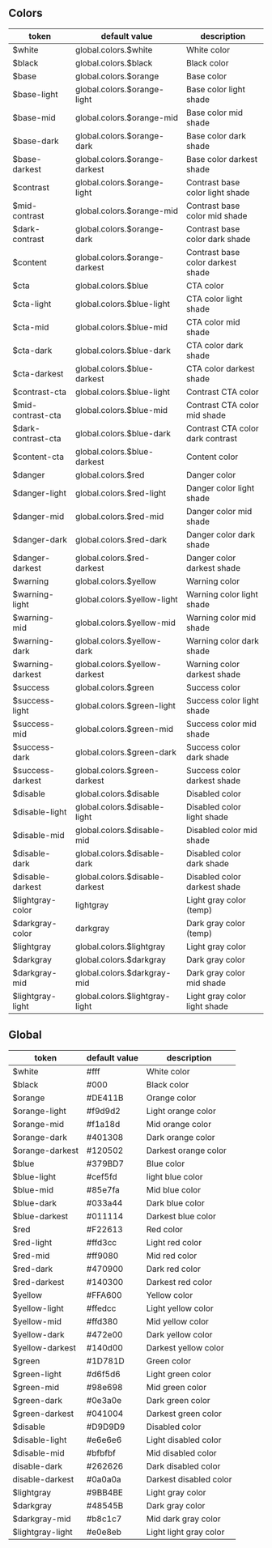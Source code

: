 ## Colors

| token              | default value                  | description                       |
| ------------------ | ------------------------------ | --------------------------------- |
| $white             | global.colors.$white           | White color                       |
| $black             | global.colors.$black           | Black color                       |
| $base              | global.colors.$orange          | Base color                        |
| $base-light        | global.colors.$orange-light    | Base color light shade            |
| $base-mid          | global.colors.$orange-mid      | Base color mid shade              |
| $base-dark         | global.colors.$orange-dark     | Base color dark shade             |
| $base-darkest      | global.colors.$orange-darkest  | Base color darkest shade          |
| $contrast          | global.colors.$orange-light    | Contrast base color light shade   |
| $mid-contrast      | global.colors.$orange-mid      | Contrast base color mid shade     |
| $dark-contrast     | global.colors.$orange-dark     | Contrast base color dark shade    |
| $content           | global.colors.$orange-darkest  | Contrast base color darkest shade |
| $cta               | global.colors.$blue            | CTA color                         |
| $cta-light         | global.colors.$blue-light      | CTA color light shade             |
| $cta-mid           | global.colors.$blue-mid        | CTA color mid shade               |
| $cta-dark          | global.colors.$blue-dark       | CTA color dark shade              |
| $cta-darkest       | global.colors.$blue-darkest    | CTA color darkest shade           |
| $contrast-cta      | global.colors.$blue-light      | Contrast CTA color                |
| $mid-contrast-cta  | global.colors.$blue-mid        | Contrast CTA color mid shade      |
| $dark-contrast-cta | global.colors.$blue-dark       | Contrast CTA color dark contrast  |
| $content-cta       | global.colors.$blue-darkest    | Content color                     |
| $danger            | global.colors.$red             | Danger color                      |
| $danger-light      | global.colors.$red-light       | Danger color light shade          |
| $danger-mid        | global.colors.$red-mid         | Danger color mid shade            |
| $danger-dark       | global.colors.$red-dark        | Danger color dark shade           |
| $danger-darkest    | global.colors.$red-darkest     | Danger color darkest shade        |
| $warning           | global.colors.$yellow          | Warning color                     |
| $warning-light     | global.colors.$yellow-light    | Warning color light shade         |
| $warning-mid       | global.colors.$yellow-mid      | Warning color mid shade           |
| $warning-dark      | global.colors.$yellow-dark     | Warning color dark shade          |
| $warning-darkest   | global.colors.$yellow-darkest  | Warning color darkest shade       |
| $success           | global.colors.$green           | Success color                     |
| $success-light     | global.colors.$green-light     | Success color light shade         |
| $success-mid       | global.colors.$green-mid       | Success color mid shade           |
| $success-dark      | global.colors.$green-dark      | Success color dark shade          |
| $success-darkest   | global.colors.$green-darkest   | Success color darkest shade       |
| $disable           | global.colors.$disable         | Disabled color                    |
| $disable-light     | global.colors.$disable-light   | Disabled color light shade        |
| $disable-mid       | global.colors.$disable-mid     | Disabled color mid shade          |
| $disable-dark      | global.colors.$disable-dark    | Disabled color dark shade         |
| $disable-darkest   | global.colors.$disable-darkest | Disabled color darkest shade      |
| $lightgray-color   | lightgray                      | Light gray color (temp)           |
| $darkgray-color    | darkgray                       | Dark gray color (temp)            |
| $lightgray         | global.colors.$lightgray       | Light gray color                  |
| $darkgray          | global.colors.$darkgray        | Dark gray color                   |
| $darkgray-mid      | global.colors.$darkgray-mid    | Dark gray color mid shade         |
| $lightgray-light   | global.colors.$lightgray-light | Light gray color light shade      |


## Global
| token            | default value | description          |
| ---------------- | ------------- | -------------------- |
| $white           | #fff          | White color          |
| $black           | #000          | Black color          |
| $orange          | #DE411B       | Orange color         |
| $orange-light    | #f9d9d2       | Light orange color   |
| $orange-mid      | #f1a18d       | Mid orange color     |
| $orange-dark     | #401308       | Dark orange color    |
| $orange-darkest  | #120502       | Darkest orange color |
| $blue            | #379BD7       | Blue color           |
| $blue-light      | #cef5fd       | light blue color     |
| $blue-mid        | #85e7fa       | Mid blue color       |
| $blue-dark       | #033a44       | Dark blue color      |
| $blue-darkest    | #011114       | Darkest blue color   |
| $red             | #F22613       | Red color            |
| $red-light       | #ffd3cc       | Light red color      |
| $red-mid         | #ff9080       | Mid red color        |
| $red-dark        | #470900       | Dark red color       |
| $red-darkest     | #140300       | Darkest red color    |
| $yellow          | #FFA600       | Yellow color         |
| $yellow-light    | #ffedcc       | Light yellow color   |
| $yellow-mid      | #ffd380       | Mid yellow color     |
| $yellow-dark     | #472e00       | Dark yellow color    |
| $yellow-darkest  | #140d00       | Darkest yellow color |
| $green           | #1D781D       | Green color          |
| $green-light     | #d6f5d6       | Light green color    |
| $green-mid       | #98e698       | Mid green color      |
| $green-dark      | #0e3a0e       | Dark green color     |
| $green-darkest   | #041004       | Darkest green color  |
| $disable         | #D9D9D9       | Disabled color       |
| $disable-light   | #e6e6e6       | Light disabled color |
| $disable-mid     | #bfbfbf       | Mid disabled color   |
| disable-dark     | #262626       | Dark disabled color  |
| disable-darkest  | #0a0a0a       | Darkest disabled color |
| $lightgray       | #9BB4BE       | Light gray color     |
| $darkgray        | #48545B       | Dark gray color      |
| $darkgray-mid    | #b8c1c7       | Mid dark gray color  |
| $lightgray-light | #e0e8eb       | Light light gray color |
